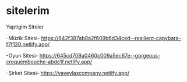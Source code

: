 # sitelerim
Yaptigim Siteler

-Müzik Sitesi-
https://642f387ab8a2f609b6d34ced--resilient-capybara-f7f120.netlify.app/

-Oyun Sitesi-
https://645cd709a0460c009a5ec67e--gorgeous-croquembouche-abde1f.netlify.app/


-Şirket Sitesi-
https://vaveylaxcompany.netlify.app/



